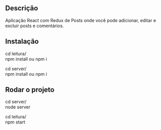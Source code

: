 ## Descrição
Aplicação React com Redux de Posts onde você pode adicionar, editar e excluir posts e comentários. 

## Instalação
cd leitura/  
npm install ou npm i

cd server/  
npm install ou npm i

## Rodar o projeto
cd server/  
node server

cd leitura/  
npm start




